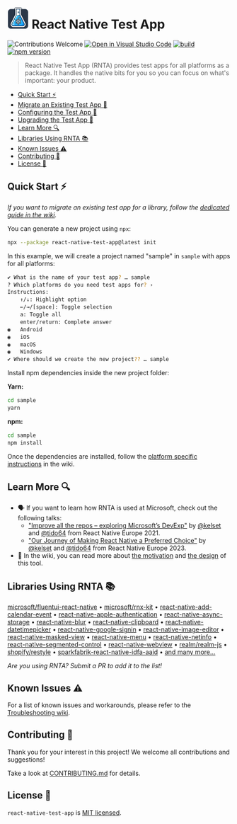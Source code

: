 
# ![Header image](./images/RNTA_small.png) React Native Test App 

![Contributions Welcome](https://img.shields.io/badge/contributions-welcome-brightgreen)
[![Open in Visual Studio Code](https://img.shields.io/static/v1?logo=visualstudiocode&label=&message=Open%20in%20Visual%20Studio%20Code&color=007acc&labelColor=444444&logoColor=007acc)](https://vscode.dev/github/microsoft/react-native-test-app)
[![build](https://github.com/microsoft/react-native-test-app/actions/workflows/build.yml/badge.svg?event=push)](https://github.com/microsoft/react-native-test-app/actions/workflows/build.yml)
[![npm version](https://img.shields.io/npm/v/react-native-test-app)](https://www.npmjs.com/package/react-native-test-app)

> React Native Test App (RNTA) provides test apps for all platforms as a
> package. It handles the native bits for you so you can focus on what's
> important: your product.

- [Quick Start ⚡](#quick-start-)
- [Migrate an Existing Test App 📖](https://github.com/microsoft/react-native-test-app/wiki/Migrate-an-Existing-Test-App)
- [Configuring the Test App 📖](https://github.com/microsoft/react-native-test-app/wiki/Manifest-%28app.json%29)
- [Upgrading the Test App 📖](https://github.com/microsoft/react-native-test-app/wiki/Upgrading)
- [Learn More 🔍](#learn-more-)
- [Libraries Using RNTA 📚](#libraries-using-rnta-)
- [Known Issues ⚠️](#known-issues-️)
- [Contributing 🤝](#contributing-)
- [License 📝](#license-)

## Quick Start ⚡

_If you want to migrate an existing test app for a library, follow the
[dedicated guide in the wiki](https://github.com/microsoft/react-native-test-app/wiki/Migrate-an-Existing-Test-App)._

You can generate a new project using `npx`:

```sh
npx --package react-native-test-app@latest init
```

In this example, we will create a project named "sample" in `sample` with apps
for all platforms:

```sh
✔ What is the name of your test app? … sample
? Which platforms do you need test apps for? ›
Instructions:
    ↑/↓: Highlight option
    ←/→/[space]: Toggle selection
    a: Toggle all
    enter/return: Complete answer
◉   Android
◉   iOS
◉   macOS
◉   Windows
✔ Where should we create the new project?? … sample
```

Install npm dependencies inside the new project folder:

**Yarn:**

```sh
cd sample
yarn
```

**npm:**

```sh
cd sample
npm install
```

Once the dependencies are installed, follow the
[platform specific instructions](https://github.com/microsoft/react-native-test-app/wiki/Quick-Start#platform-specific-instructions)
in the wiki.

## Learn More 🔍

- 🗣️ If you want to learn how RNTA is used at Microsoft, check out the following
  talks:
  - ["Improve all the repos – exploring Microsoft’s DevExp"](https://youtu.be/DAEnPV78rQc)
    by [@kelset](https://github.com/kelset) and
    [@tido64](https://github.com/tido64) from React Native Europe 2021.
  - ["Our Journey of Making React Native a Preferred Choice"](https://www.youtube.com/watch?v=PYMMxfttOug)
    by [@kelset](https://github.com/kelset) and
    [@tido64](https://github.com/tido64) from React Native Europe 2023.
- 📖 In the wiki, you can read more about
  [the motivation](https://github.com/microsoft/react-native-test-app/wiki#motivation)
  and
  [the design](https://github.com/microsoft/react-native-test-app/wiki/Design)
  of this tool.

## Libraries Using RNTA 📚

<!-- prettier-ignore -->
[microsoft/fluentui-react-native](https://github.com/microsoft/fluentui-react-native)
&bull; [microsoft/rnx-kit](https://github.com/microsoft/rnx-kit)
&bull; [react-native-add-calendar-event](https://github.com/vonovak/react-native-add-calendar-event)
&bull; [react-native-apple-authentication](https://github.com/invertase/react-native-apple-authentication)
&bull; [react-native-async-storage](https://github.com/react-native-async-storage/async-storage)
&bull; [react-native-blur](https://github.com/Kureev/react-native-blur)
&bull; [react-native-clipboard](https://github.com/react-native-clipboard/clipboard)
&bull; [react-native-datetimepicker](https://github.com/react-native-datetimepicker/datetimepicker)
&bull; [react-native-google-signin](https://github.com/react-native-google-signin/google-signin)
&bull; [react-native-image-editor](https://github.com/callstack/react-native-image-editor)
&bull; [react-native-masked-view](https://github.com/react-native-masked-view/masked-view)
&bull; [react-native-menu](https://github.com/react-native-menu/menu)
&bull; [react-native-netinfo](https://github.com/react-native-netinfo/react-native-netinfo)
&bull; [react-native-segmented-control](https://github.com/react-native-segmented-control/segmented-control)
&bull; [react-native-webview](https://github.com/react-native-webview/react-native-webview)
&bull; [realm/realm-js](https://github.com/realm/realm-js)
&bull; [shopify/restyle](https://github.com/Shopify/restyle)
&bull; [sparkfabrik-react-native-idfa-aaid](https://github.com/sparkfabrik/sparkfabrik-react-native-idfa-aaid)
&bull; [and many more…](https://github.com/microsoft/react-native-test-app/network/dependents)

_Are you using RNTA? Submit a PR to add it to the list!_

## Known Issues ⚠️

For a list of known issues and workarounds, please refer to the
[Troubleshooting wiki](https://github.com/microsoft/react-native-test-app/wiki/Troubleshooting).

## Contributing 🤝

Thank you for your interest in this project! We welcome all contributions and
suggestions!

Take a look at [CONTRIBUTING.md](CONTRIBUTING.md) for details.

## License 📝

`react-native-test-app` is [MIT licensed](./LICENSE).
